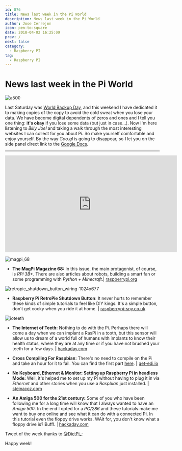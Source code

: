 ```yaml
---
id: 876
title: News last week in the Pi World
description: News last week in the Pi World
author: Jose Cerrejon
icon: pen-to-square
date: 2018-04-02 16:25:00
prev: /
next: false
category:
  - Raspberry PI
tag:
  - Raspberry PI
---
```


# News last week in the Pi World

![a500](/images/2018/04/a500.png)

Last Saturday was [World Backup Day](http://www.worldbackupday.com/), and this weekend I have dedicated it to making copies of the copy to avoid the cold sweat when you lose your data. We have become digital dependents of zeros and ones and I tell you one thing: **it's okay** if you lose some data (but just in case...). Now I'm here listening to *Billy Joel* and taking a walk through the most interesting websites I can collect for you about Pi. So make yourself comfortable and enjoy yourself. By the way *Goo.gl* is going to disappear, so I let you on the side panel direct link to the [Google Docs](https://docs.google.com/document/d/1eVrAzW4VwIX302o7m4w9TKOzBfJLxRLjbpS1zT0hX4Y/).

- - -
<iframe width="560" height="315" src="https://www.youtube.com/embed/aPL9G0Fcw5s?rel=0" frameborder="0" allow="autoplay; encrypted-media" allowfullscreen></iframe>

![magpi_68](/images/2018/04/magpi_68.png)

* **The MagPi Magazine 68:** In this issue, the main protagonist, of course, is *RPi 3B+*. There are also articles about robots, building a smart fan or some programming with *Python + Minecraft*.| [raspberrypi.org](https://www.raspberrypi.org/magpi/issues/68/)

![retropie_shutdown_button_wiring-1024x677](/images/2018/04/retropie_shutdown_button_wiring-1024x677.png)

* **Raspberry Pi RetroPie Shutdown Button:** It never hurts to remember these kinds of simple tutorials to feel like DIY kings. It's a simple button, don't get cocky when you ride it at home. | [raspberrypi-spy.co.uk](https://www.raspberrypi-spy.co.uk/2018/03/raspberry-pi-retropie-shutdown-button/)

![ioteeth](/images/2018/04/ioteeth.png)

* **The Internet of Teeth:** Nothing to do with the Pi. Perhaps there will come a day when we can implant a RasPi in a tooth, but this sensor will allow us to dream of a world full of humans with implants to know their health status, where they are at any time or if you have not brushed your teeth for a few days. | [hackaday.com](https://hackaday.com/2018/04/01/the-iot-internet-of-teeth/)

* **Cross Compiling For Raspbian:** There's no need to compile on the Pi and take an hour for it to fail. You can find the first part [here](http://www.get-edi.io/Compiling-for-Embedded-Debian-Target-Systems/). | [get-edi.io](http://www.get-edi.io/Cross-Compiling-for-Raspbian/)

* **No Keyboard, Ethernet & Monitor: Setting up Raspberry Pi in headless Mode:** Well, it's helped me to set up my Pi without having to plug it in via *Ethernet* and other stories when you use a *Raspbian* just installed. | [steinacoz.com](https://steinacoz.com/keyboard-ethernet-monitor-setting-up-raspberry-pi-headless-mode/)

* **An Amiga 500 for the 21st century:** Some of you who have been following me for a long time will know that I always wanted to have an *Amiga 500*. In the end I opted for a *PC/286* and these tutorials make me want to buy one online and see what it can do with a connected Pi. In this tutorial even the floppy drive works. WAit for, you don't know what a floppy drive is? Buff!. | [hackaday.com](https://hackaday.com/2018/03/25/an-amiga-500-for-the-21st-century/)

Tweet of the week thanks to [@DietPi_](https://twitter.com/DietPi_):



Happy week!